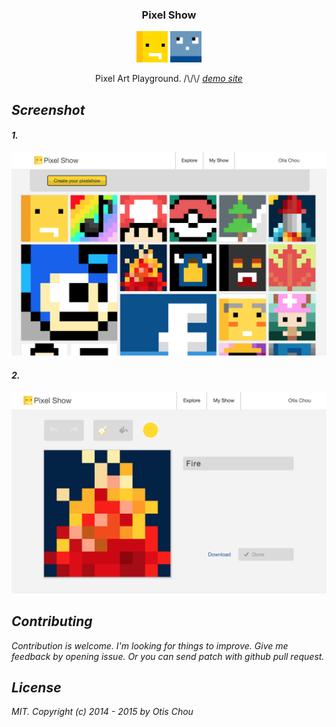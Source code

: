 <p align="center">
  <h3 align="center">Pixel Show</h3>
  <p align="center">
    <img src="https://raw.githubusercontent.com/AnNOtis/PixelShowWebSite/master/misc/logo.png" width="50" height="50" />
    <img src="https://raw.githubusercontent.com/AnNOtis/PixelShowWebSite/master/misc/pix-loading.gif" width="50" height="50" />
  <p>
  <p align="center">Pixel Art Playground. /\/\/ <a href="https://pixelshow-io.herokuapp.com/"><i>demo site</a></p>
</p>

## Screenshot

#### 1.
![PIXELSHOW](https://github.com/AnNOtis/PixelShowWebSite/blob/master/misc/screenshot.png "PIXELSHOW2")

#### 2.
![PIXELSHOW](https://github.com/AnNOtis/PixelShowWebSite/blob/master/misc/screenshot2.png "PIXELSHOW2")

## Contributing
Contribution is welcome. I'm looking for things to improve. Give me feedback by opening issue. Or you can send patch with github pull request.

## License
MIT. Copyright (c) 2014 - 2015 by Otis Chou
